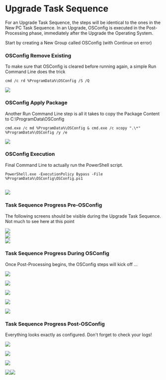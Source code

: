 # Upgrade Task Sequence

For an Upgrade Task Sequence, the steps will be identical to the ones in the New PC Task Sequence. In an Upgrade, OSConfig is executed in the Post-Processing phase, immediately after the Upgrade the Operating System.

Start by creating a New Group called OSConfig \(with Continue on error\)

### OSConfig Remove Existing

To make sure that OSConfig is cleared before running again, a simple Run Command Line does the trick

```text
cmd /c rd %ProgramData%\OSConfig /S /Q
```

![](../../.gitbook/assets/2018-05-31_12-50-24.png)

### OSConfig Apply Package

Another Run Command Line step is all it takes to copy the Package Content to C:\ProgramData\OSConfig

```text
cmd.exe /c md %ProgramData%\OSConfig & cmd.exe /c xcopy ".\*" %ProgramData%\OSConfig /y /e
```

![](../../.gitbook/assets/2018-05-31_12-51-00.png)

### OSConfig Execution

Final Command Line to actually run the PowerShell script.

```text
PowerShell.exe -ExecutionPolicy Bypass -File %ProgramData%\OSConfig\OSConfig.ps1
```

## ![](../../.gitbook/assets/2018-05-31_12-51-41.png)

### Task Sequence Progress Pre-OSConfig

The following screens should be visible during the Upgrade Task Sequence. Not much to see here at this point

![](../../.gitbook/assets/2018-05-31_13-34-18.png)  
![](../../.gitbook/assets/2018-05-31_13-42-44.png)  
![](../../.gitbook/assets/2018-05-31_13-44-07.png)

### Task Sequence Progress During OSConfig

Once Post-Processing begins, the OSConfig steps will kick off ...

![](../../.gitbook/assets/2018-05-31_14-23-38.png)

![](../../.gitbook/assets/2018-05-31_14-23-49.png)

![](../../.gitbook/assets/2018-05-31_14-24-13.png)

![](../../.gitbook/assets/2018-05-31_14-25-56.png)

![](../../.gitbook/assets/2018-05-31_14-26-34.png)

### Task Sequence Progress Post-OSConfig

Everything looks exactly as configured. Don't forget to check your logs!

![](../../.gitbook/assets/2018-05-31_14-35-37.png)

![](../../.gitbook/assets/2018-05-31_14-35-49.png)

![](../../.gitbook/assets/2018-05-31_14-37-16.png)

![](../../.gitbook/assets/2018-05-31_14-37-41.png)![](../../.gitbook/assets/2018-05-31_14-38-18.png)

